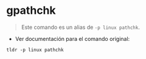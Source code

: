 # gpathchk

> Este comando es un alias de `-p linux pathchk`.

- Ver documentación para el comando original:

`tldr -p linux pathchk`
